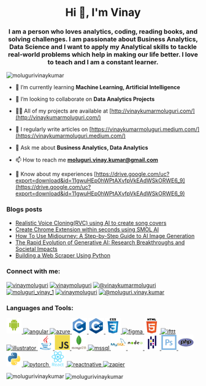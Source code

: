 <h1 align="center">Hi 👋, I'm Vinay</h1>
<h3 align="center">I am a person who loves analytics, coding, reading books, and solving challenges. I am passionate about Business Analytics, Data Science and I want to apply my Analytical skills to tackle real-world problems which help in making our life better. I love to teach and I am a constant learner.</h3>

<p align="left"> <img src="https://komarev.com/ghpvc/?username=molugurivinaykumar&label=Profile%20views&color=0e75b6&style=flat" alt="molugurivinaykumar" /> </p>

- 🌱 I’m currently learning **Machine Learning, Artificial Intelligence**

- 👯 I’m looking to collaborate on **Data Analytics Projects**

- 👨‍💻 All of my projects are available at [http://vinaykumarmoluguri.com/](http://vinaykumarmoluguri.com/)

- 📝 I regularly write articles on [https://vinaykumarmoluguri.medium.com/](https://vinaykumarmoluguri.medium.com/)

- 💬 Ask me about **Business Analytics, Data Analytics**

- 📫 How to reach me **moluguri.vinay.kumar@gmail.com**

- 📄 Know about my experiences [https://drive.google.com/uc?export=download&id=11gwuHEp0hWPtAXvfpVkEAdWSkORWE6_9](https://drive.google.com/uc?export=download&id=11gwuHEp0hWPtAXvfpVkEAdWSkORWE6_9)

### Blogs posts
<!-- BLOG-POST-LIST:START -->
- [Realistic Voice Cloning&lpar;RVC&rpar; using AI to create song covers](https://vinaykumarmoluguri.medium.com/realistic-voice-cloning-rvc-using-ai-to-create-song-covers-63f73775ba5c?source=rss-557dc798f49e------2)
- [Create Chrome Extension within seconds using SMOL AI](https://vinaykumarmoluguri.medium.com/create-chrome-extension-within-seconds-using-smol-ai-e3a21709ce2f?source=rss-557dc798f49e------2)
- [How To Use Midjourney: A Step-by-Step Guide to AI Image Generation](https://vinaykumarmoluguri.medium.com/how-to-use-midjourney-a-step-by-step-guide-to-ai-image-generation-fd1cc19d072?source=rss-557dc798f49e------2)
- [The Rapid Evolution of Generative AI: Research Breakthroughs and Societal Impacts](https://vinaykumarmoluguri.medium.com/the-rapid-evolution-of-generative-ai-research-breakthroughs-and-societal-impacts-dc33971bd03?source=rss-557dc798f49e------2)
- [Building a Web Scraper Using Python](https://vinaykumarmoluguri.medium.com/building-a-web-scraper-using-python-3430f13a0879?source=rss-557dc798f49e------2)
<!-- BLOG-POST-LIST:END -->

<h3 align="left">Connect with me:</h3>
<p align="left">
<a href="https://linkedin.com/in/vinaymoluguri" target="blank"><img align="center" src="https://raw.githubusercontent.com/rahuldkjain/github-profile-readme-generator/master/src/images/icons/Social/linked-in-alt.svg" alt="vinaymoluguri" height="30" width="40" /></a>
<a href="https://kaggle.com/vinaymoluguri" target="blank"><img align="center" src="https://raw.githubusercontent.com/rahuldkjain/github-profile-readme-generator/master/src/images/icons/Social/kaggle.svg" alt="vinaymoluguri" height="30" width="40" /></a>
<a href="https://medium.com/@vinaykumarmoluguri" target="blank"><img align="center" src="https://raw.githubusercontent.com/rahuldkjain/github-profile-readme-generator/master/src/images/icons/Social/medium.svg" alt="@vinaykumarmoluguri" height="30" width="40" /></a>
<a href="https://www.hackerrank.com/moluguri_vinay_1" target="blank"><img align="center" src="https://raw.githubusercontent.com/rahuldkjain/github-profile-readme-generator/master/src/images/icons/Social/hackerrank.svg" alt="moluguri_vinay_1" height="30" width="40" /></a>
<a href="https://www.leetcode.com/vinaymoluguri" target="blank"><img align="center" src="https://raw.githubusercontent.com/rahuldkjain/github-profile-readme-generator/master/src/images/icons/Social/leet-code.svg" alt="vinaymoluguri" height="30" width="40" /></a>
<a href="https://www.hackerearth.com/@moluguri.vinay.kumar" target="blank"><img align="center" src="https://raw.githubusercontent.com/rahuldkjain/github-profile-readme-generator/master/src/images/icons/Social/hackerearth.svg" alt="@moluguri.vinay.kumar" height="30" width="40" /></a>
</p>

<h3 align="left">Languages and Tools:</h3>
<p align="left"> <a href="https://developer.android.com" target="_blank" rel="noreferrer"> <img src="https://raw.githubusercontent.com/devicons/devicon/master/icons/android/android-original-wordmark.svg" alt="android" width="40" height="40"/> </a> <a href="https://angular.io" target="_blank" rel="noreferrer"> <img src="https://angular.io/assets/images/logos/angular/angular.svg" alt="angular" width="40" height="40"/> </a> <a href="https://azure.microsoft.com/en-in/" target="_blank" rel="noreferrer"> <img src="https://www.vectorlogo.zone/logos/microsoft_azure/microsoft_azure-icon.svg" alt="azure" width="40" height="40"/> </a> <a href="https://www.cprogramming.com/" target="_blank" rel="noreferrer"> <img src="https://raw.githubusercontent.com/devicons/devicon/master/icons/c/c-original.svg" alt="c" width="40" height="40"/> </a> <a href="https://www.w3schools.com/cpp/" target="_blank" rel="noreferrer"> <img src="https://raw.githubusercontent.com/devicons/devicon/master/icons/cplusplus/cplusplus-original.svg" alt="cplusplus" width="40" height="40"/> </a> <a href="https://www.w3schools.com/css/" target="_blank" rel="noreferrer"> <img src="https://raw.githubusercontent.com/devicons/devicon/master/icons/css3/css3-original-wordmark.svg" alt="css3" width="40" height="40"/> </a> <a href="https://www.figma.com/" target="_blank" rel="noreferrer"> <img src="https://www.vectorlogo.zone/logos/figma/figma-icon.svg" alt="figma" width="40" height="40"/> </a> <a href="https://www.w3.org/html/" target="_blank" rel="noreferrer"> <img src="https://raw.githubusercontent.com/devicons/devicon/master/icons/html5/html5-original-wordmark.svg" alt="html5" width="40" height="40"/> </a> <a href="https://ifttt.com/" target="_blank" rel="noreferrer"> <img src="https://www.vectorlogo.zone/logos/ifttt/ifttt-ar21.svg" alt="ifttt" width="40" height="40"/> </a> <a href="https://www.adobe.com/in/products/illustrator.html" target="_blank" rel="noreferrer"> <img src="https://www.vectorlogo.zone/logos/adobe_illustrator/adobe_illustrator-icon.svg" alt="illustrator" width="40" height="40"/> </a> <a href="https://www.java.com" target="_blank" rel="noreferrer"> <img src="https://raw.githubusercontent.com/devicons/devicon/master/icons/java/java-original.svg" alt="java" width="40" height="40"/> </a> <a href="https://developer.mozilla.org/en-US/docs/Web/JavaScript" target="_blank" rel="noreferrer"> <img src="https://raw.githubusercontent.com/devicons/devicon/master/icons/javascript/javascript-original.svg" alt="javascript" width="40" height="40"/> </a> <a href="https://www.mongodb.com/" target="_blank" rel="noreferrer"> <img src="https://raw.githubusercontent.com/devicons/devicon/master/icons/mongodb/mongodb-original-wordmark.svg" alt="mongodb" width="40" height="40"/> </a> <a href="https://www.microsoft.com/en-us/sql-server" target="_blank" rel="noreferrer"> <img src="https://www.svgrepo.com/show/303229/microsoft-sql-server-logo.svg" alt="mssql" width="40" height="40"/> </a> <a href="https://www.mysql.com/" target="_blank" rel="noreferrer"> <img src="https://raw.githubusercontent.com/devicons/devicon/master/icons/mysql/mysql-original-wordmark.svg" alt="mysql" width="40" height="40"/> </a> <a href="https://nodejs.org" target="_blank" rel="noreferrer"> <img src="https://raw.githubusercontent.com/devicons/devicon/master/icons/nodejs/nodejs-original-wordmark.svg" alt="nodejs" width="40" height="40"/> </a> <a href="https://pandas.pydata.org/" target="_blank" rel="noreferrer"> <img src="https://raw.githubusercontent.com/devicons/devicon/2ae2a900d2f041da66e950e4d48052658d850630/icons/pandas/pandas-original.svg" alt="pandas" width="40" height="40"/> </a> <a href="https://www.photoshop.com/en" target="_blank" rel="noreferrer"> <img src="https://raw.githubusercontent.com/devicons/devicon/master/icons/photoshop/photoshop-line.svg" alt="photoshop" width="40" height="40"/> </a> <a href="https://www.php.net" target="_blank" rel="noreferrer"> <img src="https://raw.githubusercontent.com/devicons/devicon/master/icons/php/php-original.svg" alt="php" width="40" height="40"/> </a> <a href="https://www.python.org" target="_blank" rel="noreferrer"> <img src="https://raw.githubusercontent.com/devicons/devicon/master/icons/python/python-original.svg" alt="python" width="40" height="40"/> </a> <a href="https://pytorch.org/" target="_blank" rel="noreferrer"> <img src="https://www.vectorlogo.zone/logos/pytorch/pytorch-icon.svg" alt="pytorch" width="40" height="40"/> </a> <a href="https://reactjs.org/" target="_blank" rel="noreferrer"> <img src="https://raw.githubusercontent.com/devicons/devicon/master/icons/react/react-original-wordmark.svg" alt="react" width="40" height="40"/> </a> <a href="https://reactnative.dev/" target="_blank" rel="noreferrer"> <img src="https://reactnative.dev/img/header_logo.svg" alt="reactnative" width="40" height="40"/> </a> <a href="https://zapier.com" target="_blank" rel="noreferrer"> <img src="https://www.vectorlogo.zone/logos/zapier/zapier-icon.svg" alt="zapier" width="40" height="40"/> </a> </p>

<p><img align="left" src="https://github-readme-stats.vercel.app/api/top-langs?username=molugurivinaykumar&show_icons=true&locale=en&layout=compact" alt="molugurivinaykumar" /></p>

<p>&nbsp;<img align="center" src="https://github-readme-stats.vercel.app/api?username=molugurivinaykumar&show_icons=true&locale=en" alt="molugurivinaykumar" /></p>
